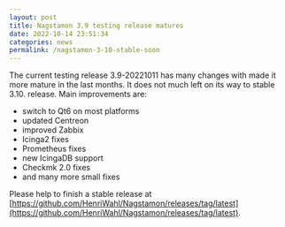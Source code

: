 ```yaml
---
layout: post
title: Nagstamon 3.9 testing release matures 
date: 2022-10-14 23:51:34
categories: news
permalink: /nagstamon-3-10-stable-soon
---
```


The current testing release 3.9-20221011 has many changes with made it more mature in the last months.
It does not much left on its way to stable 3.10. release.
Main improvements are:

- switch to Qt6 on most platforms
- updated Centreon
- improved Zabbix
- Icinga2 fixes
- Prometheus fixes
- new IcingaDB support
- Checkmk 2.0 fixes
- and many more small fixes

Please help to finish a stable release at [https://github.com/HenriWahl/Nagstamon/releases/tag/latest](https://github.com/HenriWahl/Nagstamon/releases/tag/latest).
